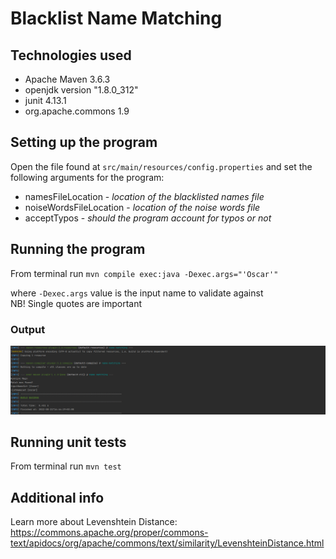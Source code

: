 # Blacklist Name Matching

## Technologies used
* Apache Maven 3.6.3
* openjdk version "1.8.0_312"
* junit 4.13.1
* org.apache.commons 1.9

## Setting up the program
Open the file found at `src/main/resources/config.properties` and set the following arguments for the program:
* namesFileLocation - *location of the blacklisted names file*
* noiseWordsFileLocation - *location of the noise words file*
* acceptTypos - *should the program account for typos or not*

## Running the program
From terminal run `mvn compile exec:java -Dexec.args="'Oscar'"`

where `-Dexec.args` value is the input name to validate against  
NB! Single quotes are important

### Output

![build image](images/build.png)

## Running unit tests
From terminal run `mvn test`

## Additional info
Learn more about Levenshtein Distance:  
https://commons.apache.org/proper/commons-text/apidocs/org/apache/commons/text/similarity/LevenshteinDistance.html
